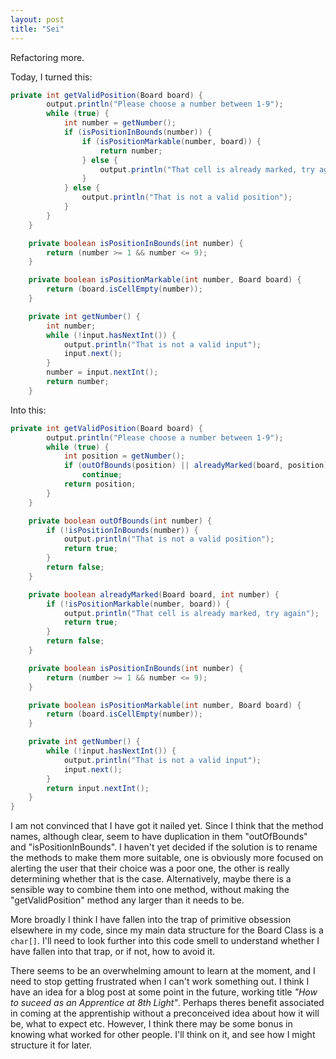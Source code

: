 ```yaml
---
layout: post
title: "Sei"
---
```


Refactoring more.

Today, I turned this:

```java
private int getValidPosition(Board board) {
        output.println("Please choose a number between 1-9");
        while (true) {
            int number = getNumber();
            if (isPositionInBounds(number)) {
                if (isPositionMarkable(number, board)) {
                    return number;
                } else {
                    output.println("That cell is already marked, try again");
                }
            } else {
                output.println("That is not a valid position");
            }
        }
    }

    private boolean isPositionInBounds(int number) {
        return (number >= 1 && number <= 9);
    }

    private boolean isPositionMarkable(int number, Board board) {
        return (board.isCellEmpty(number));
    }

    private int getNumber() {
        int number;
        while (!input.hasNextInt()) {
            output.println("That is not a valid input");
            input.next();
        }
        number = input.nextInt();
        return number;
    }
```
Into this:

```java
private int getValidPosition(Board board) {
        output.println("Please choose a number between 1-9");
        while (true) {
            int position = getNumber();
            if (outOfBounds(position) || alreadyMarked(board, position))
                continue;
            return position;
        }
    }

    private boolean outOfBounds(int number) {
        if (!isPositionInBounds(number)) {
            output.println("That is not a valid position");
            return true;
        }
        return false;
    }

    private boolean alreadyMarked(Board board, int number) {
        if (!isPositionMarkable(number, board)) {
            output.println("That cell is already marked, try again");
            return true;
        }
        return false;
    }

    private boolean isPositionInBounds(int number) {
        return (number >= 1 && number <= 9);
    }

    private boolean isPositionMarkable(int number, Board board) {
        return (board.isCellEmpty(number));
    }

    private int getNumber() {
        while (!input.hasNextInt()) {
            output.println("That is not a valid input");
            input.next();
        }
        return input.nextInt();
    }
}
```
I am not convinced that I have got it nailed yet. Since I think that the
method names, although clear, seem to have duplication in them "outOfBounds" and
"isPositionInBounds". I haven't yet decided if the solution is to rename the
methods to make them more suitable, one is obviously more focused on alerting
the user that their choice was a poor one, the other is really determining
whether that is the case. Alternatively, maybe there is a sensible way to
combine them into one method, without making the "getValidPosition" method any
larger than it needs to be. 

More broadly I think I have fallen into the trap of primitive obsession
elsewhere in my code, since my main data structure for the Board Class is
a `char[]`. I'll need to look further into this code smell to understand
whether I have fallen into that trap, or if not, how to avoid it. 

There seems to be an overwhelming amount to learn at the moment, and I need to
stop getting frustrated when I can't work something out. I think I have an idea
for a blog post at some point in the future, working title *"How to suceed as an
Apprentice at 8th Light"*. Perhaps theres benefit associated in coming at the
apprentiship without a preconceived idea about how it will be, what to expect
etc. However, I think there may be some bonus in knowing what worked for other
people. I'll think on it, and see how I might structure it for later. 

